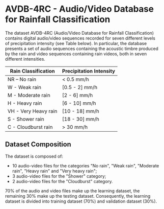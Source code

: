 # AVDB-4RC - Audio/Video Database for Rainfall Classification
The dataset AVDB-4RC (Audio/Video Database for Rainfall Classification) contains digital audio/video sequences recorded for seven different levels of precipitation intensity (see Table below).
In particular, the database presents a set of audio sequences containing the acoustic timbre produced by the rain and video sequences containing rain videos, both in seven different intensities.


|Rain Classification            | Precipitation Intensity     |
|-------------------------------|-----------------------------|
|NR – No rain                   | < 0.5 mm/h                  |
|W - Weak rain                   | [0.5 - 2] mm/h              |
|M - Moderate rain                   | [2 - 6] mm/h                |
|H - Heavy rain                   | [6 - 10] mm/h               |
|VH - Very Heavy rain                   | [10 - 18] mm/h              |
|S - Shower rain                   | [18 - 30] mm/h          |
|C - Cloudburst rain                   | > 30 mm/h                   |




## Dataset Composition

The dataset is composed of:
* 10 audio-video files for the categories "No rain", "Weak rain", "Moderate rain", "Heavy rain" and "Very heavy rain";
* 3 audio-video files for the "Shower" category;
* 2 audio-video files for the "Cloudburst" category.

70% of the audio and video files make up the learning dataset, the remaining 30% make up the testing dataset.
Consequently, the learning dataset is divided into training dataset (70%) and validation dataset (30%).


